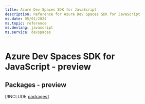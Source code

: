 ```yaml
---
title: Azure Dev Spaces SDK for JavaScript
description: Reference for Azure Dev Spaces SDK for JavaScript
ms.date: 05/01/2024
ms.topic: reference
ms.devlang: javascript
ms.service: devspaces
---
```

# Azure Dev Spaces SDK for JavaScript - preview
## Packages - preview
[!INCLUDE [packages](dev-spaces-index.md)]